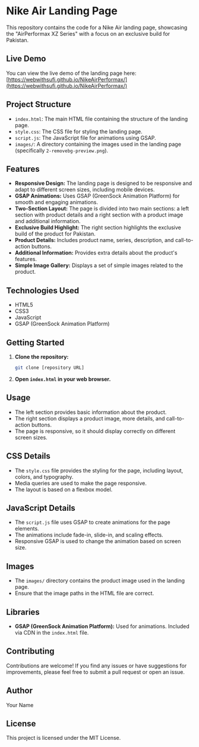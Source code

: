# Nike Air Landing Page

This repository contains the code for a Nike Air landing page, showcasing the "AirPerformax XZ Series" with a focus on an exclusive build for Pakistan.

## Live Demo

You can view the live demo of the landing page here: [https://webwithsufi.github.io/NikeAirPerformax/](https://webwithsufi.github.io/NikeAirPerformax/)

## Project Structure

* `index.html`: The main HTML file containing the structure of the landing page.
* `style.css`: The CSS file for styling the landing page.
* `script.js`: The JavaScript file for animations using GSAP.
* `images/`: A directory containing the images used in the landing page (specifically `2-removebg-preview.png`).

## Features

* **Responsive Design:** The landing page is designed to be responsive and adapt to different screen sizes, including mobile devices.
* **GSAP Animations:** Uses GSAP (GreenSock Animation Platform) for smooth and engaging animations.
* **Two-Section Layout:** The page is divided into two main sections: a left section with product details and a right section with a product image and additional information.
* **Exclusive Build Highlight:** The right section highlights the exclusive build of the product for Pakistan.
* **Product Details:** Includes product name, series, description, and call-to-action buttons.
* **Additional Information:** Provides extra details about the product's features.
* **Simple Image Gallery:** Displays a set of simple images related to the product.

## Technologies Used

* HTML5
* CSS3
* JavaScript
* GSAP (GreenSock Animation Platform)

## Getting Started

1.  **Clone the repository:**

    ```bash
    git clone [repository URL]
    ```

2.  **Open `index.html` in your web browser.**

## Usage

* The left section provides basic information about the product.
* The right section displays a product image, more details, and call-to-action buttons.
* The page is responsive, so it should display correctly on different screen sizes.

## CSS Details

* The `style.css` file provides the styling for the page, including layout, colors, and typography.
* Media queries are used to make the page responsive.
* The layout is based on a flexbox model.

## JavaScript Details

* The `script.js` file uses GSAP to create animations for the page elements.
* The animations include fade-in, slide-in, and scaling effects.
* Responsive GSAP is used to change the animation based on screen size.

## Images

* The `images/` directory contains the product image used in the landing page.
* Ensure that the image paths in the HTML file are correct.

## Libraries

* **GSAP (GreenSock Animation Platform):** Used for animations. Included via CDN in the `index.html` file.

## Contributing

Contributions are welcome! If you find any issues or have suggestions for improvements, please feel free to submit a pull request or open an issue.

## Author

Your Name

## License

This project is licensed under the MIT License.
